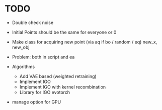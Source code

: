 # TODO
- Double check noise
- Initial Points should be the same for everyone or 0
- Make class for acquiring new point (via aq if bo / random / eq) new_x, new_obj
- Problem: both in script and ea
- Algorithms
    - Add VAE based (weighted retraining)
    - Implement IGO 
    - Implement IGO with kernel recombination
    - Library for IGO evotorch 

- manage option for GPU
